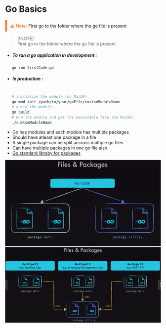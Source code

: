 # Go Basics

<div style="border-left: 6px solid #FF7F3E; padding: 10px; margin-bottom: 10px;">
  <strong style="color: #FF7F3E;">⚠️ Note:</strong> 
  First go to the folder where the go file is present
</div>

> \[!NOTE]\
> First go to the folder where the go file is present.

-  ##### To run a go application in development :
```bash
   go run firstCode.go
```
-  ##### In production :

```bash
   
   # initialize the module (on MacOS)
   go mod init /path/to/your/goFile/customModuleName
   # build the module
   go build 
   # Run the module and get the executable file (on MacOS)
   ./customModuleName
```
- Go has modules and each module has multiple packages
- Should have atleast one package in a file
- A single package can be split accross multiple go files
- Can have multiple packages in one go file also 
- [Go standard libraby for packages](https://pkg.go.dev/std)

![packages](images/pacakgesInGo.png)
![packages](images/example.png)
